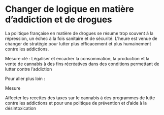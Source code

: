 # Changer de logique en matière d’addiction et de drogues

<div class="admonition note">

La politique française en matière de drogues se résume trop souvent à la
répression, un échec à la fois sanitaire et de sécurité. L’heure est
venue de changer de stratégie pour lutter plus efficacement et plus
humainement contre les addictions.

</div>

Mesure clé : Légaliser et encadrer la consommation, la production et la
vente de cannabis à des fins récréatives dans des conditions permettant
de lutter contre l’addiction

Pour aller plus loin :

<div class="admonition">

Mesure

Affecter les recettes des taxes sur le cannabis à des programmes de
lutte contre les addictions et pour une politique de prévention et
d’aide à la désintoxication

</div>
